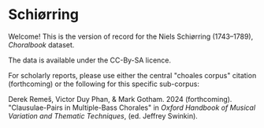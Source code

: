 # Schiørring

Welcome! This is the version of record for the Niels Schiørring (1743–1789), _Choralbook_ dataset.

The data is available under the CC-By-SA licence.

For scholarly reports, please use 
either the central "choales corpus" citation (forthcoming)
or the following for this specific sub-corpus:

Derek Remeš, Victor Duy Phan, & Mark Gotham. 2024 (forthcoming). "Clausulae-Pairs in Multiple-Bass Chorales" in *Oxford Handbook of Musical Variation and Thematic Techniques*, (ed. Jeffrey Swinkin).

